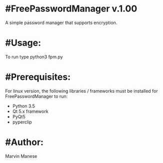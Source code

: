 #FreePasswordManager v.1.00
=================

A simple password manager that supports encryption.

#Usage:
=================
To run type python3 fpm.py

#Prerequisites:
=================
For linux version, the following libraries / frameworks must be installed for FreePasswordManager to run:
- Python 3.5
- Qt 5.x framework
- PyQt5 
- pyperclip
	
#Author:
=================
Marvin Manese

